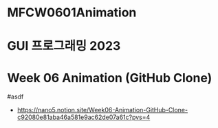 # MFCW0601Animation

# GUI 프로그래밍 2023
# Week 06 Animation (GitHub Clone)
#asdf
- https://nano5.notion.site/Week06-Animation-GitHub-Clone-c92080e81aba46a581e9ac62de07a61c?pvs=4
